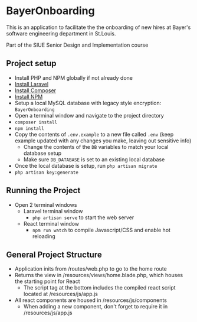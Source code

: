 # BayerOnboarding

This is an application to facilitate the the onboarding of new hires at Bayer's software engineering department in St.Louis. 

Part of the SIUE Senior Design and Implementation course

## Project setup
* Install PHP and NPM globally if not already done
* [Install Laravel](https://laracasts.com/series/laravel-from-scratch-2018/episodes/2)
* [Install Composer](https://getcomposer.org/doc/00-intro.md)
* [Install NPM](https://www.npmjs.com/get-npm)
* Setup a local MySQL database with legacy style encryption: `BayerOnboarding`
* Open a terminal window and navigate to the project directory
* `composer install`
* `npm install`
* Copy the contents of `.env.example` to a new file called `.env` (keep example updated with any changes you make, leaving out sensitive info)
	* Change the contents of the `DB` variables to match your local database setup
	* Make sure `DB_DATABASE` is set to an existing local database
* Once the local database is setup, run `php artisan migrate`
* `php artisan key:generate`

## Running the Project
* Open 2 terminal windows
	* Laravel terminal window
		* `php artisan serve` to start the web server
	* React terminal window
		* `npm run watch` to compile Javascript/CSS and enable hot reloading

## General Project Structure
* Application inits from /routes/web.php to go to the home route
* Returns the view in /resources/views/home.blade.php, which houses the starting point for React
	* The script tag at the bottom includes the compiled react script located at /resources/js/app.js
* All react components are housed in /resources/js/components
	* When adding a new component, don't forget to require it in /resources/js/app.js
